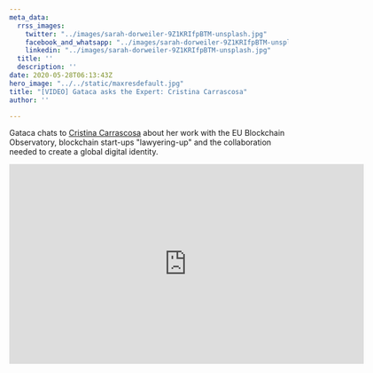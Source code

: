 ```yaml
---
meta_data:
  rrss_images:
    twitter: "../images/sarah-dorweiler-9Z1KRIfpBTM-unsplash.jpg"
    facebook_and_whatsapp: "../images/sarah-dorweiler-9Z1KRIfpBTM-unsplash.jpg"
    linkedin: "../images/sarah-dorweiler-9Z1KRIfpBTM-unsplash.jpg"
  title: ''
  description: ''
date: 2020-05-28T06:13:43Z
hero_image: "../../static/maxresdefault.jpg"
title: "[VIDEO] Gataca asks the Expert: Cristina Carrascosa"
author: ''

---
```

Gataca chats to [Cristina Carrascosa](https://www.linkedin.com/in/cristina-carrascosa-cobos-llm-a3632863/) about her work with the EU Blockchain Observatory, blockchain start-ups "lawyering-up" and the collaboration needed to create a global digital identity.

<iframe src="https://player.vimeo.com/video/420195442" width="640" height="360" frameborder="0" allow="autoplay; fullscreen" allowfullscreen></iframe>